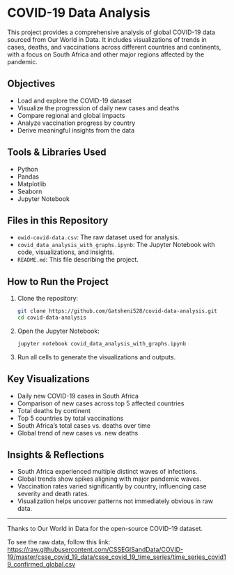 # COVID-19 Data Analysis

This project provides a comprehensive analysis of global COVID-19 data sourced from Our World in Data. It includes visualizations of trends in cases, deaths, and vaccinations across different countries and continents, with a focus on South Africa and other major regions affected by the pandemic.

## Objectives

- Load and explore the COVID-19 dataset
- Visualize the progression of daily new cases and deaths
- Compare regional and global impacts
- Analyze vaccination progress by country
- Derive meaningful insights from the data

## Tools & Libraries Used

- Python
- Pandas
- Matplotlib
- Seaborn
- Jupyter Notebook

## Files in this Repository

- `owid-covid-data.csv`: The raw dataset used for analysis.
- `covid_data_analysis_with_graphs.ipynb`: The Jupyter Notebook with code, visualizations, and insights.
- `README.md`: This file describing the project.

## How to Run the Project

1. Clone the repository:
   ```bash
   git clone https://github.com/Gatsheni528/covid-data-analysis.git
   cd covid-data-analysis
   ```

2. Open the Jupyter Notebook:
   ```bash
   jupyter notebook covid_data_analysis_with_graphs.ipynb
   ```

3. Run all cells to generate the visualizations and outputs.

## Key Visualizations

- Daily new COVID-19 cases in South Africa
- Comparison of new cases across top 5 affected countries
- Total deaths by continent
- Top 5 countries by total vaccinations
- South Africa’s total cases vs. deaths over time
- Global trend of new cases vs. new deaths

## Insights & Reflections

- South Africa experienced multiple distinct waves of infections.
- Global trends show spikes aligning with major pandemic waves.
- Vaccination rates varied significantly by country, influencing case severity and death rates.
- Visualization helps uncover patterns not immediately obvious in raw data.

---
Thanks to Our World in Data for the open-source COVID-19 dataset.

To see the raw data, follow this link:
https://raw.githubusercontent.com/CSSEGISandData/COVID-19/master/csse_covid_19_data/csse_covid_19_time_series/time_series_covid19_confirmed_global.csv
